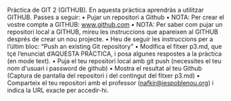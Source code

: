   Pràctica de GIT 2 (GITHUB).
En aquesta pràctica aprendràs a utilitzar GITHUB.
Passes a seguir:
    • Pujar un repositori a Github
    • NOTA: Per crear el vostre compte a GITHUB: www.github.com
    • NOTA: Per saber com pujar un repositori local a GITHUB, mireu les instruccions que apareixen al GITHUB després de crear un nou projecte.
    • Heu de seguir les instruccions per a l’últim bloc: “Push an existing Git repository”
    • Modifica el fitxer p3.md, que tçé l’enunciat d’AQUESTA PRÀCTICA, i posa algunes respostes a la pràctica (en mode text).
    • Puja el teu repositori local amb git push (necessites el teu nom d'usuari i password de github)
    • Mostra el resultat al teu Github (Captura de pantalla del repositori i del contingut del fitxer p3.md)
    • Comparteix el teu repositori amb el professor (nafkir@iespoblenou.org) i indica la URL exacte per accedir-hi.
